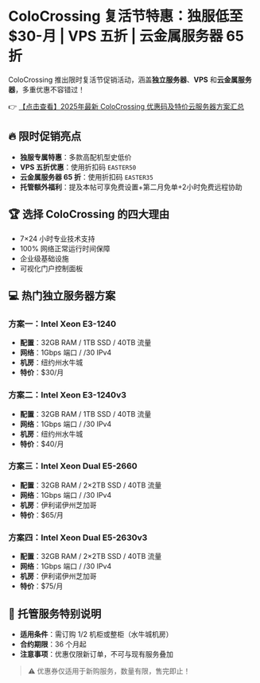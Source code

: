 # ColoCrossing 复活节特惠：独服低至 $30-月 | VPS 五折 | 云金属服务器 65 折

ColoCrossing 推出限时复活节促销活动，涵盖**独立服务器**、**VPS** 和**云金属服务器**，多重优惠不容错过！

👉 [【点击查看】2025年最新 ColoCrossing 优惠码及特价云服务器方案汇总](https://bit.ly/ColoCrossing)

## 🔥 限时促销亮点
- **独服专属特惠**：多款高配机型史低价
- **VPS 五折优惠**：使用折扣码 `EASTER50`
- **云金属服务器 65 折**：使用折扣码 `EASTER35`
- **托管额外福利**：提及本帖可享免费设置+第二月免单+2小时免费远程协助

## 🏆 选择 ColoCrossing 的四大理由
- 7×24 小时专业技术支持
- 100% 网络正常运行时间保障
- 企业级基础设施
- 可视化门户控制面板

## 💻 热门独立服务器方案
### 方案一：Intel Xeon E3-1240
- **配置**：32GB RAM / 1TB SSD / 40TB 流量
- **网络**：1Gbps 端口 / /30 IPv4
- **机房**：纽约州水牛城
- **特价**：$30/月

### 方案二：Intel Xeon E3-1240v3  
- **配置**：32GB RAM / 1TB SSD / 40TB 流量  
- **网络**：1Gbps 端口 / /30 IPv4  
- **机房**：纽约州水牛城  
- **特价**：$40/月  

### 方案三：Intel Xeon Dual E5-2660  
- **配置**：32GB RAM / 2×2TB SSD / 40TB 流量  
- **网络**：1Gbps 端口 / /30 IPv4  
- **机房**：伊利诺伊州芝加哥  
- **特价**：$65/月  

### 方案四：Intel Xeon Dual E5-2630v3  
- **配置**：32GB RAM / 2×2TB SSD / 40TB 流量  
- **网络**：1Gbps 端口 / /30 IPv4  
- **机房**：伊利诺伊州芝加哥  
- **特价**：$75/月  

## 📌 托管服务特别说明
- **适用条件**：需订购 1/2 机柜或整柜（水牛城机房）
- **合约期限**：36 个月起
- **注意事项**：优惠仅限新订单，不可与现有服务叠加

> ⚠️ 优惠券仅适用于新购服务，数量有限，售完即止！